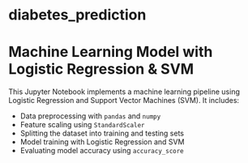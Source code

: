 # diabetes_prediction
# Machine Learning Model with Logistic Regression & SVM

This Jupyter Notebook implements a machine learning pipeline using Logistic Regression and Support Vector Machines (SVM). It includes:

- Data preprocessing with `pandas` and `numpy`
- Feature scaling using `StandardScaler`
- Splitting the dataset into training and testing sets
- Model training with Logistic Regression and SVM
- Evaluating model accuracy using `accuracy_score`


